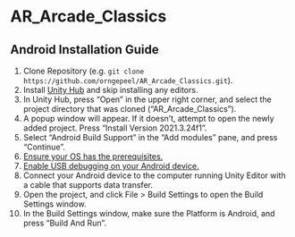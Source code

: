 # AR_Arcade_Classics
## Android Installation Guide
1. Clone Repository (e.g. `git clone https://github.com/orngepeel/AR_Arcade_Classics.git`).
2. Install [Unity Hub](https://unity.com/download) and skip installing any editors.
3. In Unity Hub, press “Open” in the upper right corner, and select the project directory that was cloned (“AR_Arcade_Classics”).
4. A popup window will appear. If it doesn’t, attempt to open the newly added project. Press “Install Version 2021.3.24f1”.
5. Select “Android Build Support” in the “Add modules” pane, and press “Continue”.
6. [Ensure your OS has the prerequisites.](https://docs.unity3d.com/Manual/android-sdksetup.html)
7. [Enable USB debugging on your Android device.](https://developer.android.com/studio/debug/dev-options)
8. Connect your Android device to the computer running Unity Editor with a cable that supports data transfer.
9. Open the project, and click File > Build Settings to open the Build Settings window.
10. In the Build Settings window, make sure the Platform is Android, and press “Build And Run”.
